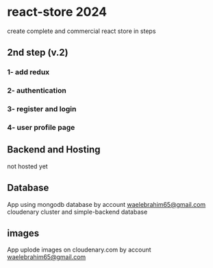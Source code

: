 # react-store 2024

create complete and commercial react store in steps

## 2nd step (v.2)

### 1- add redux

### 2- authentication

### 3- register and login

### 4- user profile page

## Backend and Hosting

not hosted yet

## Database

App using mongodb database by account waelebrahim65@gmail.com
cloudenary cluster and simple-backend database

## images

App uplode images on cloudenary.com by account waelebrahim65@gmail.com

